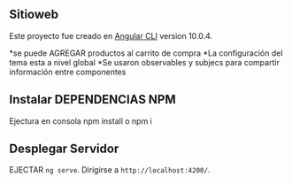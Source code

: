 ## Sitioweb

Este proyecto fue creado en [Angular CLI](https://github.com/angular/angular-cli) version 10.0.4.

*se puede AGREGAR productos al carrito de compra
*La configuración del tema esta a nivel global
*Se usaron observables y subjecs para compartir información entre componentes



## Instalar DEPENDENCIAS NPM
Ejectura en consola npm install o npm i

## Desplegar Servidor

EJECTAR `ng serve`. Dirigirse a `http://localhost:4200/`. 


